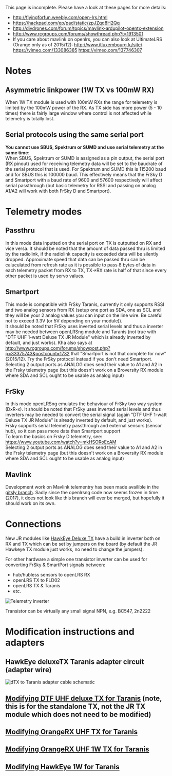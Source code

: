 This page is incomplete. Please have a look at these pages for more details:
* http://flyingforfun.weebly.com/open-lrs.html
* https://hackpad.com/ep/pad/static/zpJZqq8H2Qq
* http://diydrones.com/forum/topics/mavlink-ardupilot-opentx-extension
* http://www.rcgroups.com/forums/showthread.php?t=1913501
* If you care about mavlink on openlrs, you can also look at UltimateLRS (Orange only as of 2015/12): http://www.itluxembourg.lu/site/ https://vimeo.com/133086385 https://vimeo.com/137746307

# Notes
## Asymmetric linkpower (1W TX vs 100mW RX)
When 1W TX module is used with 100mW RXs the range for telemetry is limited by the 100mW power of the RX. As TX side has more power (5 - 10 times) there is fairly large window where control is not affected while telemetry is totally lost.

## Serial protocols using the same serial port
**You cannot use SBUS, Spektrum or SUMD and use serial telemetry at the same time**:  
When SBUS, Spektrum or SUMD is assigned as a pin output, the serial port (RX pinout) used for receiving telemetry data will be set to the baudrate of the serial protocol that is used. For Spektrum and SUMD this is 115200 baud and for SBUS this is 100000 baud. 
This effectively means that the FrSky D and Smartport with a baud rate of 9600 and 57600 respectively will affect serial passthrough (but basic telemetry for RSSI and passing on analog A1/A2 will work with both FrSky D and Smartport).

# Telemetry modes

## Passthru
In this mode data inputted on the serial port on TX is outputted on RX and vice versa. It should be noted that the amount of data passed thru is limited by the radiolink, if the radiolink capacity is exceeded data will be silently dropped. Approximate speed that data can be passed thru can be caluculated from refresh rate as it is possible to pass 8 bytes of data in each telemetry packet from RX to TX, TX->RX rate is half of that since every other packet is used by servo values.

## Smartport
This mode is compatible with FrSky Taranis, currently it only supports RSSI and two analog sensors from RX (setup one port as SDA, one as SCL and they will be your 2 analog values you can input on the line wire. Be careful not to exceed 3.3V (or 5V depending on your module)).  
It should be noted that FrSky uses inverted serial levels and thus a inverter may be needed between openLRSng module and Taranis (not true with "DTF UHF 1-watt Deluxe TX JR Module" which is already inverted by default, and just works).   Kha also says at http://www.rcgroups.com/forums/showpost.php?p=33375743&postcount=1732 that "Smartport is not that complete for now" (2015/12). Try the FrSky protocol instead if you don't need Smartport.  
Selecting 2 output ports as ANALOG does send their value to A1 and A2 in the Frsky telemetry page (but this doesn't work on a Broversity RX module where SDA and SCL ought to be usable as analog input)

## FrSky
In this mode openLRSng emulates the behaviour of FrSky two way system (DxR-x). It should be noted that FrSky uses inverted serial levels and thus inverters may be needed to convert the serial signal (again "DTF UHF 1-watt Deluxe TX JR Module" is already inverted by default, and just works).  
Frsky supports serial telemetry passthrough and external sensors (sensor hub), so it can pass more data than Smartport support  
To learn the basics on Frsky D telemetry, see: https://www.youtube.com/watch?v=mkHSORoEcAM  
Selecting 2 output ports as ANALOG does send their value to A1 and A2 in the Frsky telemetry page (but this doesn't work on a Broversity RX module where SDA and SCL ought to be usable as analog input)

## Mavlink
Development work on Mavlink telementry has been made availible in the [gitsly branch](https://github.com/openLRSng/openLRSng/tree/gitsly). Sadly since the openlrsng code now seems frozen in time (2017), it does not look like this branch will ever be merged, but hopefully it should work on its own.

# Connections

New JR modules like  [HawkEye Deluxe TX](https://github.com/openLRSng/openLRSngWiki/wiki/HawkEye-JR-Deluxe-TX-module) have a build in inverter both on RX and TX which can be set by jumpers on the board (by default the JR Hawkeye TX module just works, no need to change the jumpers).
  
For other hardware a simple one transistor inverter can be used for converting FrSky & SmartPort signals between:
* hub/hubless sensors to openLRS RX
* openLRS TX to FLD02
* openLRS TX & Taranis
* etc.

![Telemetry inverter](https://github.com/openLRSng/openLRSngWiki/raw/master/images/smartport_inverter.jpg)

Transistor can be virtually any small signal NPN, e.g. BC547, 2n2222
 
# Modification instructions and adapters
## HawkEye deluxeTX Taranis adapter circuit (adapter wire)
![dTX to Taranis adapter cable schematic](https://github.com/openLRSng/openLRSngWiki/raw/master/images/dtx_taranis_adapter.png)
## [Modifying DTF UHF deluxe TX for Taranis](https://www.dropbox.com/s/zl753t5qce8xgt9/DTFUHF_dTX_for_Taranis.pdf) (note, this is for the standalone TX, not the JR TX module which does not need to be modified)
## [Modifying OrangeRX UHF TX for Taranis](https://www.dropbox.com/s/aw3g0rder8kgcqp/OrangeRX_UHF_TX_Taranis.pdf)
## [Modifying OrangeRX UHF 1W TX for Taranis](http://www.rcgroups.com/forums/showpost.php?p=26953006&postcount=2802)
## [Modifying HawkEye 1W for Taranis](https://www.dropbox.com/s/n7oi1bhu5ek2ndv/HawkEye_for_Taranis.pdf)